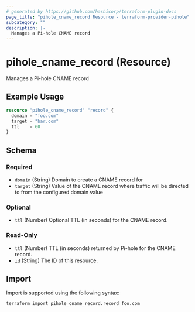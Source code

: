 ```yaml
---
# generated by https://github.com/hashicorp/terraform-plugin-docs
page_title: "pihole_cname_record Resource - terraform-provider-pihole"
subcategory: ""
description: |-
  Manages a Pi-hole CNAME record
---
```


# pihole_cname_record (Resource)

Manages a Pi-hole CNAME record

## Example Usage

```terraform
resource "pihole_cname_record" "record" {
  domain = "foo.com"
  target = "bar.com"
  ttl    = 60
}
```

<!-- schema generated by tfplugindocs -->
## Schema

### Required

- `domain` (String) Domain to create a CNAME record for
- `target` (String) Value of the CNAME record where traffic will be directed to from the configured domain value

### Optional

- `ttl` (Number) Optional TTL (in seconds) for the CNAME record.

### Read-Only

- `ttl` (Number) TTL (in seconds) returned by Pi-hole for the CNAME record.
- `id` (String) The ID of this resource.

## Import

Import is supported using the following syntax:

```shell
terraform import pihole_cname_record.record foo.com
```
